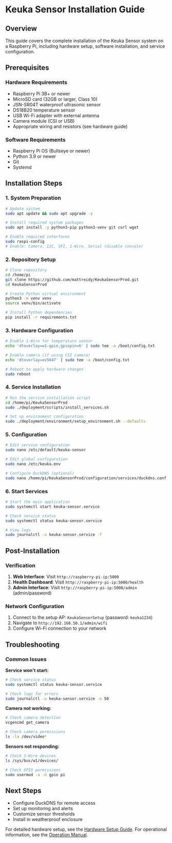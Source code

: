 # Keuka Sensor Installation Guide

## Overview

This guide covers the complete installation of the Keuka Sensor system on a Raspberry Pi, including hardware setup, software installation, and service configuration.

## Prerequisites

### Hardware Requirements
- Raspberry Pi 3B+ or newer
- MicroSD card (32GB or larger, Class 10)
- JSN-SR04T waterproof ultrasonic sensor
- DS18B20 temperature sensor
- USB Wi-Fi adapter with external antenna
- Camera module (CSI or USB)
- Appropriate wiring and resistors (see hardware guide)

### Software Requirements
- Raspberry Pi OS (Bullseye or newer)
- Python 3.9 or newer
- Git
- Systemd

## Installation Steps

### 1. System Preparation

```bash
# Update system
sudo apt update && sudo apt upgrade -y

# Install required system packages
sudo apt install -y python3-pip python3-venv git curl wget

# Enable required interfaces
sudo raspi-config
# Enable: Camera, I2C, SPI, 1-Wire, Serial (disable console)
```

### 2. Repository Setup

```bash
# Clone repository
cd /home/pi
git clone https://github.com/mattreidy/KeukaSensorProd.git
cd KeukaSensorProd

# Create Python virtual environment
python3 -m venv venv
source venv/bin/activate

# Install Python dependencies
pip install -r requirements.txt
```

### 3. Hardware Configuration

```bash
# Enable 1-Wire for temperature sensor
echo 'dtoverlay=w1-gpio,gpiopin=6' | sudo tee -a /boot/config.txt

# Enable camera (if using CSI camera)
echo 'dtoverlay=ov5647' | sudo tee -a /boot/config.txt

# Reboot to apply hardware changes
sudo reboot
```

### 4. Service Installation

```bash
# Run the service installation script
cd /home/pi/KeukaSensorProd
sudo ./deployment/scripts/install_services.sh

# Set up environment configuration
sudo ./deployment/environment/setup_environment.sh --defaults
```

### 5. Configuration

```bash
# Edit service configuration
sudo nano /etc/default/keuka-sensor

# Edit global configuration
sudo nano /etc/keuka.env

# Configure DuckDNS (optional)
sudo nano /home/pi/KeukaSensorProd/configuration/services/duckdns.conf
```

### 6. Start Services

```bash
# Start the main application
sudo systemctl start keuka-sensor.service

# Check service status
sudo systemctl status keuka-sensor.service

# View logs
sudo journalctl -u keuka-sensor.service -f
```

## Post-Installation

### Verification

1. **Web Interface**: Visit `http://raspberry-pi-ip:5000`
2. **Health Dashboard**: Visit `http://raspberry-pi-ip:5000/health`
3. **Admin Interface**: Visit `http://raspberry-pi-ip:5000/admin` (admin/password)

### Network Configuration

1. Connect to the setup AP: `KeukaSensorSetup` (password: `keuka1234`)
2. Navigate to `http://192.168.50.1/admin/wifi`
3. Configure Wi-Fi connection to your network

## Troubleshooting

### Common Issues

**Service won't start:**
```bash
# Check service status
sudo systemctl status keuka-sensor.service

# Check logs for errors
sudo journalctl -u keuka-sensor.service -n 50
```

**Camera not working:**
```bash
# Check camera detection
vcgencmd get_camera

# Check camera permissions
ls -la /dev/video*
```

**Sensors not responding:**
```bash
# Check 1-Wire devices
ls /sys/bus/w1/devices/

# Check GPIO permissions
sudo usermod -a -G gpio pi
```

## Next Steps

- Configure DuckDNS for remote access
- Set up monitoring and alerts
- Customize sensor thresholds
- Install in weatherproof enclosure

For detailed hardware setup, see the [Hardware Setup Guide](../../documentation/hardware_setup.md).
For operational information, see the [Operation Manual](../../documentation/operation_manual.md).